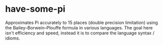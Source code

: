 # have-some-pi


Approximates Pi accurately to 15 places (double precision limitation) using the Bailey–Borwein–Plouffe formula in various languages.  The goal here isn't efficiency and speed, instead it is to compare the language syntax / idioms.



